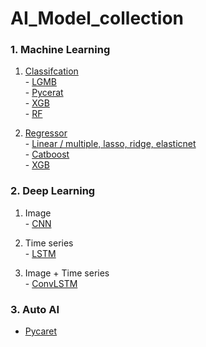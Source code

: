 # AI_Model_collection



### 1. Machine Learning  

   1) <A href="https://github.com/Parkjin96/AI_Model_collection/tree/main/Machine%20Learning/Classification">Classifcation</A>  
     - <A href="https://github.com/Parkjin96/AI_Model_collection/blob/main/Machine%20Learning/Classification/Lgbm_base.py">LGMB</A>  
     - <A href="https://github.com/Parkjin96/AI_Model_collection/blob/main/Machine%20Learning/Classification/Pycaret(Classification).py">Pycerat</A>  
     - <A href="https://github.com/Parkjin96/AI_Model_collection/blob/main/Machine%20Learning/Classification/XGB.py">XGB</A>  
     - <A href="https://github.com/Parkjin96/AI_Model_collection/blob/main/Machine%20Learning/Classification/RF.py">RF</A>  
   
   2) <A href="https://github.com/Parkjin96/AI_Model_collection/tree/main/Machine%20Learning/Regressor">Regressor</A>    
     - <A href="https://github.com/Parkjin96/AI_Model_collection/blob/main/Machine%20Learning/Regressor/Linear(multiple%2C%20lasso%2C%20ridge%2C%20elasticnet).py">Linear / multiple, lasso, ridge, elasticnet</A>  
     - <A href="https://github.com/Parkjin96/AI_Model_collection/blob/main/Machine%20Learning/Regressor/Catboost(regressor_base).py">Catboost</A>  
     - <A href="https://github.com/Parkjin96/AI_Model_collection/blob/main/Machine%20Learning/Regressor/XGB(Regressor_base).py">XGB</A>  


### 2. Deep Learning

   1) Image  
     - <A href="https://github.com/Parkjin96/AI_Model_collection/blob/main/Deep%20Learning/CNN(Keras_base).py">CNN</A>
 
   2) Time series  
     - <A href="https://github.com/Parkjin96/AI_Model_collection/blob/main/Deep%20Learning/LSTM(keras_basic).py">LSTM</A>
   
   3) Image + Time series  
     - <A href="https://github.com/Parkjin96/AI_Model_collection/blob/main/Deep%20Learning/Image%20+%20Time%20Series/ConvLSTM.py">ConvLSTM</A>


### 3. Auto AI
 - <A href="https://github.com/Parkjin96/AI_Model_collection/blob/main/Pycaret(AUTO%20AI)/Pycaret_Classification%20Tutorial%20for%20Beginners.ipynb
">Pycaret</A>
